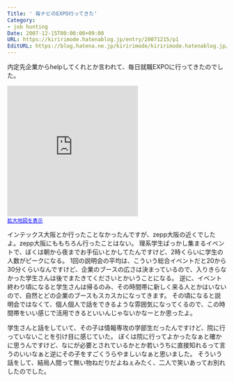 ```yaml
---
Title: ' 毎ナビのEXPO行ってきた'
Category:
- job hunting
Date: 2007-12-15T00:00:00+09:00
URL: https://kiririmode.hatenablog.jp/entry/20071215/p1
EditURL: https://blog.hatena.ne.jp/kiririmode/kiririmode.hatenablog.jp/atom/entry/8454420450078215910
---
```



内定先企業からhelpしてくれとか言われて、毎日就職EXPOに行ってきたのでした。

<iframe width="300" height="300" frameborder="0" scrolling="no" marginheight="0" marginwidth="0" src="http://maps.google.co.jp/maps?f=q&amp;hl=ja&amp;geocode=&amp;time=&amp;date=&amp;ttype=&amp;q=%E5%A4%A7%E9%98%AA%E5%B8%82%E4%BD%8F%E4%B9%8B%E6%B1%9F%E5%8C%BA%E5%8D%97%E6%B8%AF%E5%8C%971-5-102&amp;ie=UTF8&amp;om=1&amp;s=AARTsJqlr7iopilHLPRhoj1ZQE4IzBqzMA&amp;ll=34.644648,135.422544&amp;spn=0.021184,0.025749&amp;z=14&amp;iwloc=addr&amp;output=embed"></iframe><br /><small><a href="http://maps.google.co.jp/maps?f=q&amp;hl=ja&amp;geocode=&amp;time=&amp;date=&amp;ttype=&amp;q=%E5%A4%A7%E9%98%AA%E5%B8%82%E4%BD%8F%E4%B9%8B%E6%B1%9F%E5%8C%BA%E5%8D%97%E6%B8%AF%E5%8C%971-5-102&amp;ie=UTF8&amp;om=1&amp;ll=34.644648,135.422544&amp;spn=0.021184,0.025749&amp;z=14&amp;iwloc=addr&amp;source=embed" style="color:#0000FF;text-align:left">拡大地図を表示</a></small>

インテックス大阪とか行ったことなかったんですが、zepp大阪の近くでしたよ。zepp大阪にももちろん行ったことはない。
理系学生ばっかし集まるイベントで、ぼくは朝から夜までお手伝いとかしてたんですけど、2時くらいに学生の人数がピークになる。
1回の説明会の平均は、こういう総合イベントだと20から30分くらいなんですけど、企業のブースの広さは決まっているので、入りきらなかった学生さんは後でまたきてくださいとかいうことになる。
逆に、イベント終わり頃になると学生さんは帰るのみ、その時間帯に新しく来る人とかはいないので、自然とどの企業のブースもスカスカになってきます。
その頃になると説明会ではなくて、個人個人で話をできるような雰囲気になってくるので、この時間帯をいい感じで活用できるといいんじゃないかなーとか思ったよ。


学生さんと話をしていて、その子は情報専攻の学部生だったんですけど、院に行っていないことを引け目に感じていた。
ぼくは院に行ってよかったなぁと確かに思うんですけど、なにが必要とされているかとか若いうちに直接知れるって言うのいいなぁと逆にその子をすごくうらやましいなぁと思いました。
そういう話をして、結局人間って無い物ねだりだよねぇみたく、二人で笑いあってお別れしたのでした。
